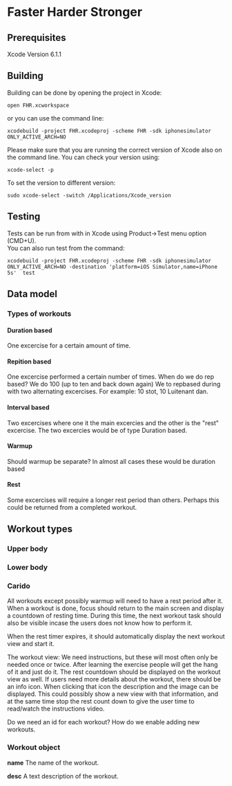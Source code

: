 # Faster Harder Stronger

## Prerequisites 
Xcode Version 6.1.1

## Building

Building can be done by opening the project in Xcode:

    open FHR.xcworkspace

or you can use the command line:

    xcodebuild -project FHR.xcodeproj -scheme FHR -sdk iphonesimulator ONLY_ACTIVE_ARCH=NO

Please make sure that you are running the correct version of Xcode also on the command line. You can check
your version using:

    xcode-select -p

To set the version to different version:

    sudo xcode-select -switch /Applications/Xcode_version
    

## Testing
Tests can be run from with in Xcode using Product->Test menu option (CMD+U).  
You can also run test from the command:

    xcodebuild -project FHR.xcodeproj -scheme FHR -sdk iphonesimulator ONLY_ACTIVE_ARCH=NO -destination 'platform=iOS Simulator,name=iPhone 5s'  test


## Data model

### Types of workouts

#### Duration based
One excercise for a certain amount of time.

#### Repition based
One excercise performed a certain number of times.
When do we do rep based? 
We do 100 (up to ten and back down again)
We to repbased during with two alternating excercises. For example:
10 stot, 10 Luitenant dan.

#### Interval based
Two excercises where one it the main excercies and the other is the "rest" excercise.
The two excercies would be of type Duration based. 

#### Warmup
Should warmup be separate? In almost all cases these would be duration based

#### Rest
Some excercises will require a longer rest period than others. Perhaps this could be returned from a completed workout. 

## Workout types

### Upper body

### Lower body

### Carido

All workouts except possibly warmup will need to have a rest period after it. 
When a workout is done, focus should return to the main screen and display a countdown of resting time. 
During this time, the next workout task should also be visible incase the users does not know how to perform it.

When the rest timer expires, it should automatically display the next workout view and start it. 

The workout view:
We need instructions, but these will most often only be needed once or twice. After learning the exercise people will get 
the hang of it and just do it. 
The rest countdown should be displayed on the workout view as well. If users need more details about the workout, there should be
an info icon. When clicking that icon the description and the image can be displayed. This could possibly show a new view with that
information, and at the same time stop the rest count down to give the user time to read/watch the instructions video.


Do we need an id for each workout? 
How do we enable adding new workouts.

### Workout object
__name__
The name of the workout.

__desc__
A text description of the workout. 
